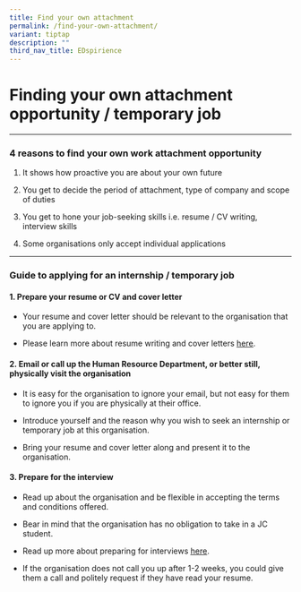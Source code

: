 ```yaml
---
title: Find your own attachment
permalink: /find-your-own-attachment/
variant: tiptap
description: ""
third_nav_title: EDspirience
---
```

<h1>Finding your own attachment opportunity / temporary job</h1>
<hr>
<h3><strong>4 reasons to&nbsp;find your own work attachment opportunity</strong></h3>
<ol>
<li>
<p>It shows how proactive you are about your own future</p>
</li>
<li>
<p>You get to decide the period&nbsp;of attachment, type of company&nbsp;and
scope of duties</p>
</li>
<li>
<p>You get to hone your job-seeking skills i.e. resume / CV writing, interview
skills</p>
</li>
<li>
<p>Some organisations only accept individual applications</p>
</li>
</ol>
<hr>
<h3><strong>Guide to applying for an internship / temporary job</strong></h3>
<h4>1. Prepare&nbsp;your resume or&nbsp;CV and cover letter</h4>
<ul>
<li>
<p>Your resume and cover letter should be relevant to the organisation that
you are applying to.</p>
</li>
<li>
<p>Please learn more about resume writing and cover letters&nbsp;<a href="https://ecg.nanyangjc.moe.edu.sg/resumes-and-cvs/" class="wixui-rich-text__text" rel="noopener noreferrer nofollow" target="_self"><u>here</u></a>.</p>
</li>
</ul>
<h4>2. Email or call up the Human Resource Department, or better still, physically visit the organisation</h4>
<ul>
<li>
<p>It is easy for the organisation to ignore your email, but not easy for
them to ignore you if you are physically at their office.</p>
</li>
<li>
<p>Introduce yourself and the reason why you wish to seek an internship or
temporary job at this organisation.</p>
</li>
<li>
<p>Bring your resume and cover letter along and present it to the organisation.</p>
</li>
</ul>
<h4>3. Prepare for the interview</h4>
<ul>
<li>
<p>Read up about the organisation and be flexible in accepting the terms
and conditions offered.</p>
</li>
<li>
<p>Bear in mind that the organisation has no obligation to take in a JC student.</p>
</li>
<li>
<p>Read up more about preparing for interviews <a href="https://ecg.nanyangjc.moe.edu.sg/general-guide-to-preparing-for-interviews/" class="wixui-rich-text__text" rel="noopener noreferrer nofollow" target="_self"><u>here</u></a>.&nbsp;</p>
</li>
<li>
<p>If the organisation does not call you up after 1-2 weeks, you could give
them a call and politely request if they have read your resume.</p>
</li>
</ul>
<p></p>